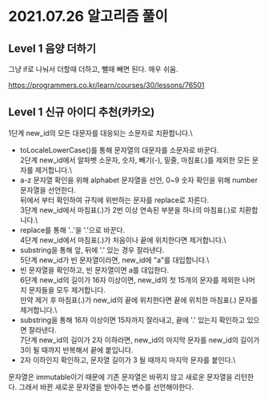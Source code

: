 # 2021.07.26 알고리즘 풀이

## Level 1 음양 더하기

그냥 if로 나눠서 더할때 더하고, 뺄때 빼면 된다. 매우 쉬움.

https://programmers.co.kr/learn/courses/30/lessons/76501

## Level 1 신규 아이디 추천(카카오)

1단계 new_id의 모든 대문자를 대응되는 소문자로 치환합니다.\

- toLocaleLowerCase()를 통해 문자열의 대문자를 소문자로 바꾼다.\
  2단계 new_id에서 알파벳 소문자, 숫자, 빼기(-), 밑줄, 마침표(.)를 제외한 모든 문자를 제거합니다.\
- a-z 문자열 확인을 위해 alphabet 문자열을 선언, 0~9 숫자 확인을 위해 number 문자열을 선언한다.\
   뒤에서 부터 확인하여 규칙에 위반하는 문자를 replace로 자른다.\
  3단계 new_id에서 마침표(.)가 2번 이상 연속된 부분을 하나의 마침표(.)로 치환합니다.\
- replace를 통해 '..'을 '.'으로 바꾼다.\
  4단계 new_id에서 마침표(.)가 처음이나 끝에 위치한다면 제거합니다.\
- substring을 통해 앞, 뒤에 '.' 있는 경우 잘라낸다.\
  5단계 new_id가 빈 문자열이라면, new_id에 "a"를 대입합니다.\
- 빈 문자열을 확인하고, 빈 문자열이면 a를 대입한다.\
  6단계 new_id의 길이가 16자 이상이면, new_id의 첫 15개의 문자를 제외한 나머지 문자들을 모두 제거합니다.\
  만약 제거 후 마침표(.)가 new_id의 끝에 위치한다면 끝에 위치한 마침표(.) 문자를 제거합니다.\
- substring을 통해 16자 이상이면 15자까지 잘라내고, 끝에 '.' 있는지 확인하고 있으면 잘라낸다.\
  7단계 new_id의 길이가 2자 이하라면, new_id의 마지막 문자를 new_id의 길이가 3이 될 때까지 반복해서 끝에 붙입니다.
- 2자 이하인지 확인하고, 문자열 길이가 3 될 때까지 마지막 문자를 붙인다.\

문자열은 immutable이기 때문에 기존 문자열은 바뀌지 않고 새로운 문자열을 리턴한다. 그래서 바뀐 새로운 문자열을 받아주는 변수를 선언해야한다.
